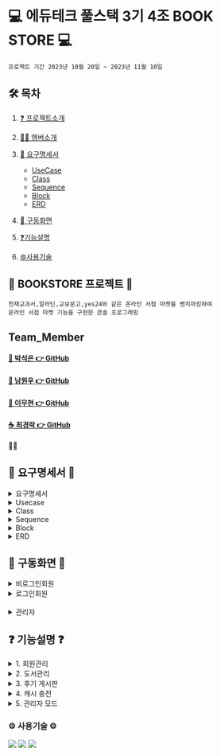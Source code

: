 #  💻 에듀테크 풀스택 3기 4조 BOOK STORE 💻
```bash
프로젝트 기간 2023년 10월 20일 ~ 2023년 11월 10일
```
## 🛠 목차   

1. [❓ 프로젝트소개  ](#-bookstore-프로젝트-)
2. [🙋‍♀️ 맴버소개](#-team_member-)
3. [📌 요구명세서](#요구명세서)    
    - [UseCase](#text-style2)       
    - [Class](#link)   
    - [Sequence](#code-block)   
    - [Block](#table)
    - [ERD](#list)  
4. [👑 구동화면](#-구동화면-)

5. [❓기능설명](#-기능설명-)
6. [⚙️사용기술](#-사용기술-)
   
      
## 📖 BOOKSTORE 프로젝트 📖
```bash프로젝트 소개
천재교과서,알라딘,교보문고,yes24와 같은 온라인 서점 마켓을 벤치마킹하여
온라인 서점 마켓 기능을 구현한 콘솔 프로그래밍
```

## Team_Member 
#### [🎵 박석은 👉 GitHub](https://github.com/seokeunpark)
#### [🌱 남원우 👉 GitHub](https://github.com/wwnoov)
#### [🧟 이무현 👉 GitHub](https://github.com/LMH9999)
#### [☕ 최경락 👉 GitHub](https://github.com/raknrak)
🙋‍♀️
  
## 📌 요구명세서 📌

<details><summary>요구명세서</summary>
<img src="https://raw.githubusercontent.com/wwnoov/Team_ProJect/main/%ED%9A%8C%EC%9D%98%EB%A1%9D/%EC%9A%94%EA%B5%AC%EB%AA%85%EC%84%B8%EC%84%9C.png">
</details>

<details><summary>Usecase</summary>
  
<img src="https://github.com/wwnoov/Team_ProJect/blob/main/%ED%9A%8C%EC%9D%98%EB%A1%9D/3%EC%B0%A8%ED%9A%8C%EC%9D%98%EB%A1%9D/%EC%9C%A0%EC%8A%A4%EC%BC%80%EC%9D%B4%EC%8A%A4.png">

</details>

<details><summary>Class</summary>
    
<img src="https://github.com/wwnoov/Team_ProJect/blob/main/%ED%9A%8C%EC%9D%98%EB%A1%9D/3%EC%B0%A8%ED%9A%8C%EC%9D%98%EB%A1%9D/%ED%81%B4%EB%9E%98%EC%8A%A4%EB%8B%A4%EC%9D%B4%EC%96%B4%EA%B7%B8%EB%9E%A8.png">

</details>
<details><summary>Sequence</summary>
    
<img src="https://github.com/wwnoov/Team_ProJect/blob/main/%ED%9A%8C%EC%9D%98%EB%A1%9D/3%EC%B0%A8%ED%9A%8C%EC%9D%98%EB%A1%9D/%EC%8B%9C%ED%80%80%EC%8A%A4%20%ED%9A%8C%EC%9B%90.png">

</details>

<details><summary>Block</summary>
    
<img src="https://github.com/wwnoov/Team_ProJect/blob/main/%ED%9A%8C%EC%9D%98%EB%A1%9D/%EC%9A%94%EA%B5%AC%EB%AA%85%EC%84%B8%EC%84%9C.png">
    
</details>

<details><summary>ERD</summary>
<img src="https://github.com/wwnoov/Team_ProJect/blob/main/%ED%9A%8C%EC%9D%98%EB%A1%9D/3%EC%B0%A8%ED%9A%8C%EC%9D%98%EB%A1%9D/ERD.png">
    
</details>

## 👑 구동화면 👑

<details><summary>비로그인회원</summary>
![일반회원](https://github.com/wwnoov/Team_ProJect/assets/145524959/33cc394a-bcfe-41e9-b6ab-49863de391c8)
</details>
    
<details><summary>로그인회원</summary>
    
![일반회원](https://github.com/wwnoov/Team_ProJect/assets/145524959/33cc394a-bcfe-41e9-b6ab-49863de391c8)

</details>
<br/>
<details><summary>관리자</summary>
    
![관리자](https://github.com/wwnoov/Team_ProJect/assets/145524959/e6c1562f-5b48-454f-a033-6312a0112a1f) 

</details>

## ❓ 기능설명 ❓

<details><summary>1. 회원관리
</summary>
회원 가입시 중복 아이디 체크<br/>
관리자 아이디 가입 불가<br/>
로그인시 비밀번호 오류 3회 시 로그인 불가<br/>
</details>

<details><summary>2. 도서관리
</summary>
도서 조회·구매·구매 <br/>
도서 구매 시 재고 감소<br/>
추천 도서 <br/>
</details>

<details><summary>3. 후기 게시판
</summary>
후기 게시글 등록
후기 게시글 수정
후기 게시글 삭제</details>

<details><summary>4. 캐시 충전
</summary>
캐시충전
</details>

<details><summary>5. 관리자 모드
</summary>
관리자모드
</details>
   


### ⚙️ 사용기술 ⚙️
<div>
<img src="https://img.shields.io/badge/Java-007396?style=flat&logo=Conda-Forge&logoColor=white" />
<img src="https://img.shields.io/badge/MySQL-4479A1?style=flat&logo=MySQL&logoColor=white" />
<img src="https://img.shields.io/badge/MariaDB-003545?style=flat&logo=MariaDB&logoColor=white" />
</div>



